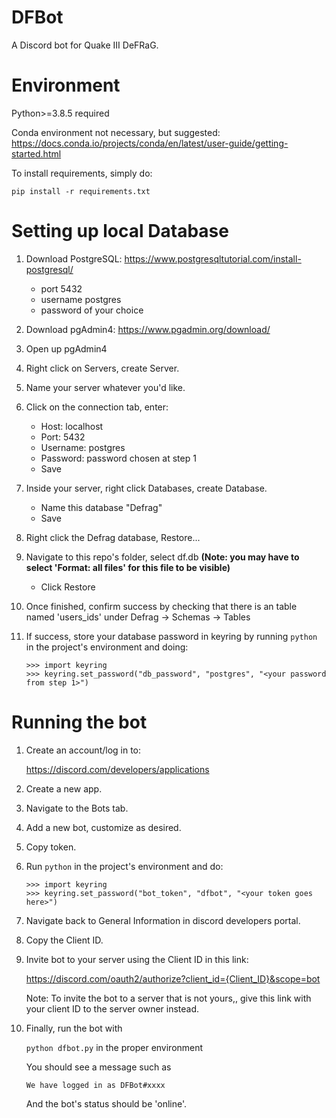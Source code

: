 # DFBot
A Discord bot for Quake III DeFRaG.

# Environment

Python>=3.8.5 required

Conda environment not necessary, but suggested: https://docs.conda.io/projects/conda/en/latest/user-guide/getting-started.html

To install requirements, simply do:

`pip install -r requirements.txt`

# Setting up local Database

1. Download PostgreSQL: https://www.postgresqltutorial.com/install-postgresql/
    * port 5432
    * username postgres
    * password of your choice
    
2. Download pgAdmin4: https://www.pgadmin.org/download/

3. Open up pgAdmin4

4. Right click on Servers, create Server.

5. Name your server whatever you'd like.

6. Click on the connection tab, enter:
    * Host: localhost
    * Port: 5432
    * Username: postgres
    * Password: password chosen at step 1
    * Save

7. Inside your server, right click Databases, create Database.
    * Name this database "Defrag"
    * Save

8. Right click the Defrag database, Restore...

9. Navigate to this repo's folder, select df.db **(Note: you may have to select 'Format: all files' for this file to be visible)**
     * Click Restore

10. Once finished, confirm success by checking that there is an table named 'users_ids' under Defrag -> Schemas -> Tables

11. If success, store your database password in keyring by running `python` in the project's environment and doing:
    ```
    >>> import keyring
    >>> keyring.set_password("db_password", "postgres", "<your password from step 1>")
    ```

# Running the bot

1. Create an account/log in to: 

    https://discord.com/developers/applications

2. Create a new app.

3. Navigate to the Bots tab.

4. Add a new bot, customize as desired.

5. Copy token.

6. Run `python` in the project's environment and do:
    ```
    >>> import keyring
    >>> keyring.set_password("bot_token", "dfbot", "<your token goes here>")
    ```

7. Navigate back to General Information in discord developers portal.

8. Copy the Client ID.

9. Invite bot to your server using the Client ID in this link:
  
    https://discord.com/oauth2/authorize?client_id={Client_ID}&scope=bot
  
    Note: To invite the bot to a server that is not yours,, give this link with your client ID to the server owner instead.
  
10. Finally, run the bot with 
  
    `python dfbot.py` in the proper environment

    You should see a message such as 

     `We have logged in as DFBot#xxxx`

    And the bot's status should be 'online'.
